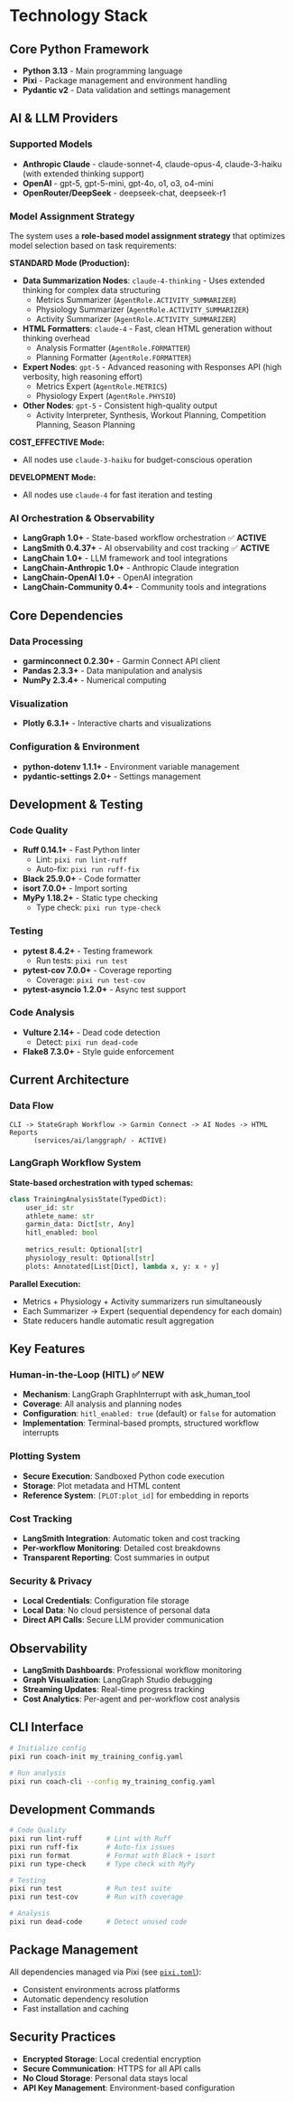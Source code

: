 # Technology Stack

## Core Python Framework

- **Python 3.13** - Main programming language
- **Pixi** - Package management and environment handling
- **Pydantic v2** - Data validation and settings management

## AI & LLM Providers

### Supported Models
- **Anthropic Claude** - claude-sonnet-4, claude-opus-4, claude-3-haiku (with extended thinking support)
- **OpenAI** - gpt-5, gpt-5-mini, gpt-4o, o1, o3, o4-mini
- **OpenRouter/DeepSeek** - deepseek-chat, deepseek-r1

### Model Assignment Strategy

The system uses a **role-based model assignment strategy** that optimizes model selection based on task requirements:

**STANDARD Mode (Production):**
- **Data Summarization Nodes**: `claude-4-thinking` - Uses extended thinking for complex data structuring
  - Metrics Summarizer (`AgentRole.ACTIVITY_SUMMARIZER`)
  - Physiology Summarizer (`AgentRole.ACTIVITY_SUMMARIZER`)
  - Activity Summarizer (`AgentRole.ACTIVITY_SUMMARIZER`)
- **HTML Formatters**: `claude-4` - Fast, clean HTML generation without thinking overhead
  - Analysis Formatter (`AgentRole.FORMATTER`)
  - Planning Formatter (`AgentRole.FORMATTER`)
- **Expert Nodes**: `gpt-5` - Advanced reasoning with Responses API (high verbosity, high reasoning effort)
  - Metrics Expert (`AgentRole.METRICS`)
  - Physiology Expert (`AgentRole.PHYSIO`)
- **Other Nodes**: `gpt-5` - Consistent high-quality output
  - Activity Interpreter, Synthesis, Workout Planning, Competition Planning, Season Planning

**COST_EFFECTIVE Mode:**
- All nodes use `claude-3-haiku` for budget-conscious operation

**DEVELOPMENT Mode:**
- All nodes use `claude-4` for fast iteration and testing

### AI Orchestration & Observability
- **LangGraph 1.0+** - State-based workflow orchestration ✅ **ACTIVE**
- **LangSmith 0.4.37+** - AI observability and cost tracking ✅ **ACTIVE**
- **LangChain 1.0+** - LLM framework and tool integrations
- **LangChain-Anthropic 1.0+** - Anthropic Claude integration
- **LangChain-OpenAI 1.0+** - OpenAI integration
- **LangChain-Community 0.4+** - Community tools and integrations

## Core Dependencies

### Data Processing
- **garminconnect 0.2.30+** - Garmin Connect API client
- **Pandas 2.3.3+** - Data manipulation and analysis
- **NumPy 2.3.4+** - Numerical computing

### Visualization
- **Plotly 6.3.1+** - Interactive charts and visualizations

### Configuration & Environment
- **python-dotenv 1.1.1+** - Environment variable management
- **pydantic-settings 2.0+** - Settings management

## Development & Testing

### Code Quality
- **Ruff 0.14.1+** - Fast Python linter
  - Lint: `pixi run lint-ruff`
  - Auto-fix: `pixi run ruff-fix`
- **Black 25.9.0+** - Code formatter
- **isort 7.0.0+** - Import sorting
- **MyPy 1.18.2+** - Static type checking
  - Type check: `pixi run type-check`

### Testing
- **pytest 8.4.2+** - Testing framework
  - Run tests: `pixi run test`
- **pytest-cov 7.0.0+** - Coverage reporting
  - Coverage: `pixi run test-cov`
- **pytest-asyncio 1.2.0+** - Async test support

### Code Analysis
- **Vulture 2.14+** - Dead code detection
  - Detect: `pixi run dead-code`
- **Flake8 7.3.0+** - Style guide enforcement

## Current Architecture

### Data Flow
```
CLI -> StateGraph Workflow -> Garmin Connect -> AI Nodes -> HTML Reports
      (services/ai/langgraph/ - ACTIVE)
```

### LangGraph Workflow System

**State-based orchestration with typed schemas:**

```python
class TrainingAnalysisState(TypedDict):
    user_id: str
    athlete_name: str
    garmin_data: Dict[str, Any]
    hitl_enabled: bool
    
    metrics_result: Optional[str]
    physiology_result: Optional[str]
    plots: Annotated[List[Dict], lambda x, y: x + y]
```

**Parallel Execution:**
- Metrics + Physiology + Activity summarizers run simultaneously
- Each Summarizer → Expert (sequential dependency for each domain)
- State reducers handle automatic result aggregation

## Key Features

### Human-in-the-Loop (HITL) ✅ **NEW**
- **Mechanism**: LangGraph GraphInterrupt with ask_human_tool
- **Coverage**: All analysis and planning nodes
- **Configuration**: `hitl_enabled: true` (default) or `false` for automation
- **Implementation**: Terminal-based prompts, structured workflow interrupts

### Plotting System
- **Secure Execution**: Sandboxed Python code execution
- **Storage**: Plot metadata and HTML content
- **Reference System**: `[PLOT:plot_id]` for embedding in reports

### Cost Tracking
- **LangSmith Integration**: Automatic token and cost tracking
- **Per-workflow Monitoring**: Detailed cost breakdowns
- **Transparent Reporting**: Cost summaries in output

### Security & Privacy
- **Local Credentials**: Configuration file storage
- **Local Data**: No cloud persistence of personal data
- **Direct API Calls**: Secure LLM provider communication

## Observability

- **LangSmith Dashboards**: Professional workflow monitoring
- **Graph Visualization**: LangGraph Studio debugging
- **Streaming Updates**: Real-time progress tracking
- **Cost Analytics**: Per-agent and per-workflow cost analysis

## CLI Interface

```bash
# Initialize config
pixi run coach-init my_training_config.yaml

# Run analysis
pixi run coach-cli --config my_training_config.yaml
```

## Development Commands

```bash
# Code Quality
pixi run lint-ruff      # Lint with Ruff
pixi run ruff-fix       # Auto-fix issues
pixi run format         # Format with Black + isort
pixi run type-check     # Type check with MyPy

# Testing
pixi run test           # Run test suite
pixi run test-cov       # Run with coverage

# Analysis
pixi run dead-code      # Detect unused code
```

## Package Management

All dependencies managed via Pixi (see [`pixi.toml`](../pixi.toml)):
- Consistent environments across platforms
- Automatic dependency resolution
- Fast installation and caching

## Security Practices

- **Encrypted Storage**: Local credential encryption
- **Secure Communication**: HTTPS for all API calls
- **No Cloud Storage**: Personal data stays local
- **API Key Management**: Environment-based configuration
